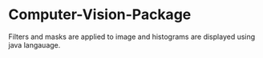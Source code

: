 # Computer-Vision-Package

Filters and masks are applied to image and histograms are displayed using java langauage.
